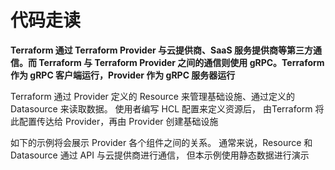 # 代码走读
**Terraform 通过 Terraform Provider 与云提供商、SaaS 服务提供商等第三方通信。而 Terraform 与 Terraform Provider 之间的通信则使用 gRPC。Terraform 作为 gRPC 客户端运行，Provider 作为 gRPC 服务器运行**

Terraform 通过 Provider 定义的 Resource 来管理基础设施、通过定义的 Datasource 来读取数据。
使用者编写 HCL 配置来定义资源后， 由Terraform 将此配置传达给 Provider，再由 Provider 创建基础设施

如下的示例将会展示 Provider 各个组件之间的关系。 通常来说，Resource 和 Datasource 通过 API 与云提供商进行通信，
但本示例使用静态数据进行演示